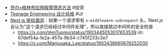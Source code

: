 - [乔尔•格林布拉特股票筛选方法](https://x.com/DtDt666/status/1903343195096031244) #投资
- [Teenage Engineering 设计风格](https://x.com/nishuang/status/1902932890985332773) #UI
- [Next.js 鉴权漏洞](https://github.com/advisories/GHSA-f82v-jwr5-mffw)：如果一个请求带有 `x-middleware-subrequest` 头，Next.js 会认为"这个请求已经经过中间件处理"，所以直接跳过中间件的安全检查
	- https://x.com/IAmTuomo/status/1903445053017653539
	  id:: 67def54a-fe2a-457a-9b34-c745f233c3e7
	- https://x.com/Manjusaka_Lee/status/1903438660676252030
